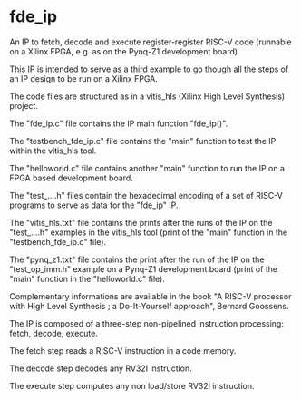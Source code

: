 # fde_ip
An IP to fetch, decode and execute register-register RISC-V code (runnable on a Xilinx FPGA, e.g. as on the Pynq-Z1 development board).

This IP is intended to serve as a third example to go though all the steps of an IP design to be run on a Xilinx FPGA.

The code files are structured as in a vitis_hls (Xilinx High Level Synthesis) project.

The "fde_ip.c" file contains the IP main function "fde_ip()".

The "testbench_fde_ip.c" file contains the "main" function to test the IP within the vitis_hls tool.

The "helloworld.c" file contains another "main" function to run the IP on a FPGA based development board.

The "test_....h" files contain the hexadecimal encoding of a set of RISC-V programs to serve as data for the "fde_ip" IP.

The "vitis_hls.txt" file contains the prints after the runs of the IP on the "test_....h" examples in the vitis_hls tool (print of the "main" function in the "testbench_fde_ip.c" file).

The "pynq_z1.txt" file contains the print after the run of the IP on the "test_op_imm.h" example on a Pynq-Z1 development board (print of the "main" function in the "helloworld.c" file).

Complementary informations are available in the book "A RISC-V processor with High Level Synthesis ; a Do-It-Yourself approach", Bernard Goossens.

The IP is composed of a three-step non-pipelined instruction processing: fetch, decode, execute.

The fetch step reads a RISC-V instruction in a code memory.

The decode step decodes any RV32I instruction.

The execute step computes any non load/store RV32I instruction.
